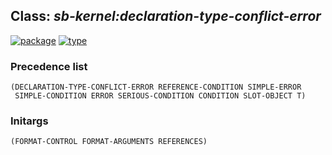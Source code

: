 ## Class: ***sb-kernel:declaration-type-conflict-error***
[![package](https://img.shields.io/badge/Package-SB--KERNEL-5f9ea0.svg?style=social&colorA=999999)](../) [![type](https://img.shields.io/badge/Type-Class-5f9ea0.svg?style=social&colorA=999999)](../#class) 
### Precedence list
```
(DECLARATION-TYPE-CONFLICT-ERROR REFERENCE-CONDITION SIMPLE-ERROR
 SIMPLE-CONDITION ERROR SERIOUS-CONDITION CONDITION SLOT-OBJECT T)
```
### Initargs
```
(FORMAT-CONTROL FORMAT-ARGUMENTS REFERENCES)
```
